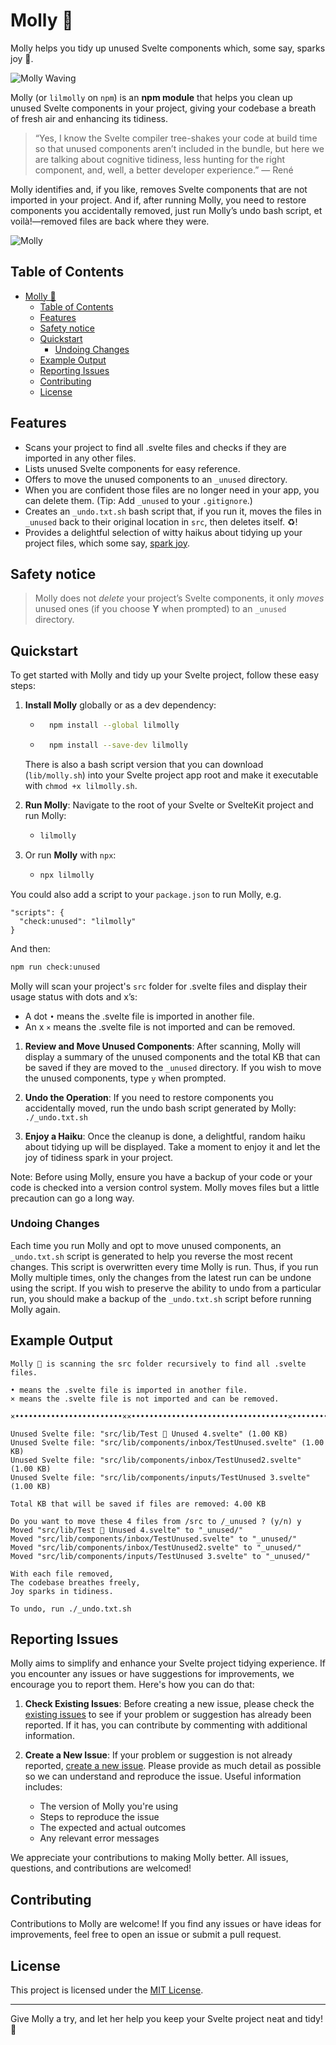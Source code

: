 # Molly 🧹

Molly helps you tidy up unused Svelte components which, some say, sparks joy 🌟.

![Molly Waving](molly-tidies.jpg)

Molly (or `lilmolly` on `npm`) is an **npm module** that helps you clean up unused Svelte components in your project, giving your codebase a breath of fresh air and enhancing its tidiness.

> “Yes, I know the Svelte compiler tree-shakes your code at build time so that unused components aren’t included in the bundle, but here we are talking about cognitive tidiness, less hunting for the right component, and, well, a better developer experience.” — René

Molly identifies and, if you like, removes Svelte components that are not imported in your project. And if, after running Molly, you need to restore components you accidentally removed, just run Molly’s undo bash script, et voilà!—removed files are back where they were.

![Molly](molly-screenshot.jpg)

## Table of Contents

- [Molly 🧹](#molly-)
  - [Table of Contents](#table-of-contents)
  - [Features](#features)
  - [Safety notice](#safety-notice)
  - [Quickstart](#quickstart)
    - [Undoing Changes](#undoing-changes)
  - [Example Output](#example-output)
  - [Reporting Issues](#reporting-issues)
  - [Contributing](#contributing)
  - [License](#license)

## Features

- Scans your project to find all .svelte files and checks if they are imported in any other files.
- Lists unused Svelte components for easy reference.
- Offers to move the unused components to an `_unused` directory.
- When you are confident those files are no longer need in your app, you can delete them. (Tip: Add `_unused` to your `.gitignore`.)
- Creates an `_undo.txt.sh` bash script that, if you run it, moves the files in `_unused` back to their original location in `src`, then deletes itself. ♻️!
- Provides a delightful selection of witty haikus about tidying up your project files, which some say, [spark joy](https://www.youtube.com/watch?v=9AvWs2X-bEA).

## Safety notice

> Molly does not _delete_ your project’s Svelte components, it only _moves_ unused ones (if you choose **Y** when prompted) to an `_unused` directory.

## Quickstart

To get started with Molly and tidy up your Svelte project, follow these easy steps:

1. **Install Molly** globally or as a dev dependency:

   - ```bash
       npm install --global lilmolly
     ```
   - ```bash
       npm install --save-dev lilmolly
     ```

   There is also a bash script version that you can download (`lib/molly.sh`) into your Svelte project app root and make it executable with `chmod +x lilmolly.sh`.

2. **Run Molly**: Navigate to the root of your Svelte or SvelteKit project and run Molly:

   - ```bash
     lilmolly
     ```

3. Or run **Molly** with `npx`:

   - ```bash
     npx lilmolly
     ```

You could also add a script to your `package.json` to run Molly, e.g.

```
"scripts": {
  "check:unused": "lilmolly"
}
```

And then:

```bash
npm run check:unused
```

Molly will scan your project's `src` folder for .svelte files and display their usage status with dots and x’s:

- A dot `•` means the .svelte file is imported in another file.
- An x `×` means the .svelte file is not imported and can be removed.

1. **Review and Move Unused Components**: After scanning, Molly will display a summary of the unused components and the total KB that can be saved if they are moved to the `_unused` directory. If you wish to move the unused components, type `y` when prompted.

2. **Undo the Operation**: If you need to restore components you accidentally moved, run the undo bash script generated by Molly: `./_undo.txt.sh`

3. **Enjoy a Haiku**: Once the cleanup is done, a delightful, random haiku about tidying up will be displayed. Take a moment to enjoy it and let the joy of tidiness spark in your project.

Note: Before using Molly, ensure you have a backup of your code or your code is checked into a version control system. Molly moves files but a little precaution can go a long way.

### Undoing Changes

Each time you run Molly and opt to move unused components, an `_undo.txt.sh` script is generated to help you reverse the most recent changes. This script is overwritten every time Molly is run. Thus, if you run Molly multiple times, only the changes from the latest run can be undone using the script. If you wish to preserve the ability to undo from a particular run, you should make a backup of the `_undo.txt.sh` script before running Molly again.

## Example Output

```
Molly 🧹 is scanning the src folder recursively to find all .svelte files.

• means the .svelte file is imported in another file.
× means the .svelte file is not imported and can be removed.

×••••••••••••••••••••••••××•••••••••••••••••••••••••••••••••••×•••••••••••••••••••••••••••••••••••••••••

Unused Svelte file: "src/lib/Test 🧹 Unused 4.svelte" (1.00 KB)
Unused Svelte file: "src/lib/components/inbox/TestUnused.svelte" (1.00 KB)
Unused Svelte file: "src/lib/components/inbox/TestUnused2.svelte" (1.00 KB)
Unused Svelte file: "src/lib/components/inputs/TestUnused 3.svelte" (1.00 KB)

Total KB that will be saved if files are removed: 4.00 KB

Do you want to move these 4 files from /src to /_unused ? (y/n) y
Moved "src/lib/Test 🧹 Unused 4.svelte" to "_unused/"
Moved "src/lib/components/inbox/TestUnused.svelte" to "_unused/"
Moved "src/lib/components/inbox/TestUnused2.svelte" to "_unused/"
Moved "src/lib/components/inputs/TestUnused 3.svelte" to "_unused/"

With each file removed,
The codebase breathes freely,
Joy sparks in tidiness.

To undo, run ./_undo.txt.sh
```

## Reporting Issues

Molly aims to simplify and enhance your Svelte project tidying experience. If you encounter any issues or have suggestions for improvements, we encourage you to report them. Here's how you can do that:

1. **Check Existing Issues**: Before creating a new issue, please check the [existing issues](https://github.com/renefournier/molly/issues) to see if your problem or suggestion has already been reported. If it has, you can contribute by commenting with additional information.

2. **Create a New Issue**: If your problem or suggestion is not already reported, [create a new issue](https://github.com/renefournier/molly/issues/new). Please provide as much detail as possible so we can understand and reproduce the issue. Useful information includes:

   - The version of Molly you're using
   - Steps to reproduce the issue
   - The expected and actual outcomes
   - Any relevant error messages

We appreciate your contributions to making Molly better. All issues, questions, and contributions are welcomed!

## Contributing

Contributions to Molly are welcome! If you find any issues or have ideas for improvements, feel free to open an issue or submit a pull request.

## License

This project is licensed under the [MIT License](LICENSE).

---

Give Molly a try, and let her help you keep your Svelte project neat and tidy! 🧹
